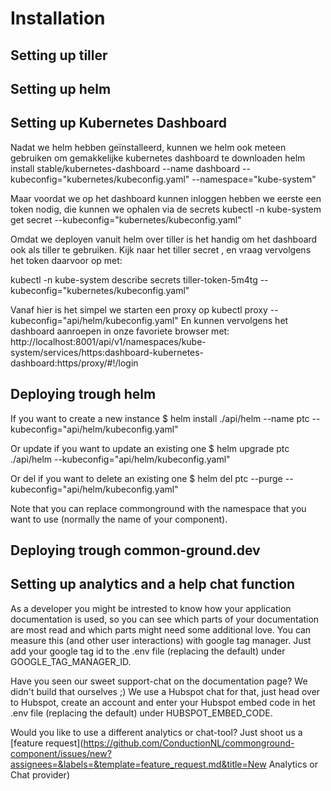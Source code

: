 # Installation



## Setting up tiller

## Setting up helm

## Setting up Kubernetes Dashboard
Nadat we helm hebben geïnstalleerd, kunnen we helm ook meteen gebruiken om gemakkelijke kubernetes dashboard te downloaden
helm install stable/kubernetes-dashboard --name dashboard --kubeconfig="kubernetes/kubeconfig.yaml" --namespace="kube-system"

Maar voordat we op het dashboard kunnen inloggen hebben we eerste een token nodig, die kunnen we ophalen via de secrets 
kubectl -n kube-system get secret  --kubeconfig="kubernetes/kubeconfig.yaml"

Omdat we deployen vanuit helm over tiller is het handig om het dashboard ook als tiller te gebruiken. Kijk naar het tiller secret <tiller-token-XXXXX>, en vraag vervolgens het token daarvoor op met:

kubectl -n kube-system describe secrets tiller-token-5m4tg  --kubeconfig="kubernetes/kubeconfig.yaml"

Vanaf hier is het simpel we starten een proxy op
kubectl proxy --kubeconfig="api/helm/kubeconfig.yaml"
En kunnen vervolgens het dashboard aanroepen in onze favoriete browser met:
http://localhost:8001/api/v1/namespaces/kube-system/services/https:dashboard-kubernetes-dashboard:https/proxy/#!/login

## Deploying trough helm

If you want to create a new instance
$ helm install ./api/helm --name ptc --kubeconfig="api/helm/kubeconfig.yaml"

Or update if you want to update an existing one
$ helm upgrade ptc  ./api/helm --kubeconfig="api/helm/kubeconfig.yaml" 

Or del if you want to delete an existing  one
$ helm del ptc  --purge --kubeconfig="api/helm/kubeconfig.yaml" 

Note that you can replace commonground with the namespace that you want to use (normally the name of your component).


## Deploying trough common-ground.dev


## Setting up analytics and a help chat function
As a developer you might be intrested to know how your application documentation is used, so you can see which parts of your documentation are most read and which parts might need some additional love. You can measure this (and other user interactions) with google tag manager. Just add your google tag id to the .env file (replacing the default) under GOOGLE_TAG_MANAGER_ID. 

Have you seen our sweet support-chat on the documentation page? We didn't build that ourselves ;) We use a Hubspot chat for that, just head over to Hubspot, create an account and enter your Hubspot embed code in het .env file (replacing the default) under HUBSPOT_EMBED_CODE.

Would you like to use a different analytics or chat-tool? Just shoot us a [feature request](https://github.com/ConductionNL/commonground-component/issues/new?assignees=&labels=&template=feature_request.md&title=New Analytics or Chat provider)  
